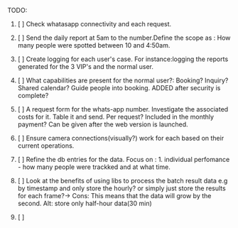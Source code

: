 TODO:
1.  [ ] Check whatasapp connectivity and each request.
2. [ ] Send the daily report at 5am to the number.Define the scope as : How many people were spotted between 10 and 4:50am. 

3.  [ ] Create logging for each user's case. For instance:logging the reports generated for the 3 VIP's and the normal user. 
4.  [ ] What capabilities are present for the normal user?: Booking? Inquiry? Shared calendar? Guide people into booking. ADDED after security is complete?
5.  [ ] A request form for the whats-app number. Investigate the associated costs for it. Table it and send. Per request? Included in the monthly payment? Can be given after the web version is launched. 
6. [ ] Ensure camera connections(visually?) work for each based on their current operations.
7. [ ] Refine the db entries for the data. Focus on : 
        1. individual perfomance - how many people were trackked and at what time.
8. [ ] Look at the benefits of using libs to process the batch result data e.g by timestamp and only  store the hourly? or simply just store the results for each frame?-> Cons: This means that the data will grow by the second. 
                                 Alt: store only half-hour data(30 min)

9. [ ]
